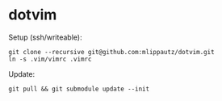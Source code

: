 # dotvim

Setup (ssh/writeable):

    git clone --recursive git@github.com:mlippautz/dotvim.git
    ln -s .vim/vimrc .vimrc

Update:

    git pull && git submodule update --init
